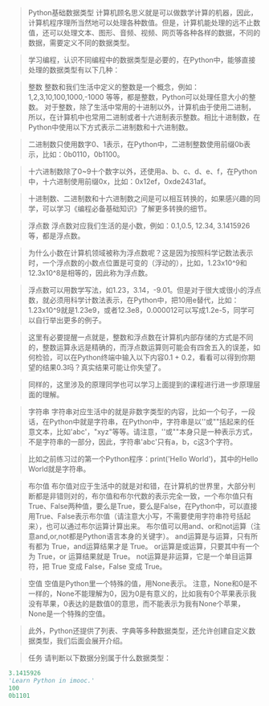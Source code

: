 >Python基础数据类型
计算机顾名思义就是可以做数学计算的机器，因此，计算机程序理所当然地可以处理各种数值。但是，计算机能处理的远不止数值，还可以处理文本、图形、音频、视频、网页等各种各样的数据，不同的数据，需要定义不同的数据类型。

>学习编程，认识不同编程中的数据类型是必要的，在Python中，能够直接处理的数据类型有以下几种：

>整数
整数和我们生活中定义的整数是一个概念，例如：1,2,3,10,100,1000,-1000 等等，都是整数，Python可以处理任意大小的整数。
对于整数，除了生活中常用的十进制以外，计算机由于使用二进制，所以，在计算机中也常用二进制或者十六进制表示整数。相比十进制数，在Python中使用以下方式表示二进制数和十六进制数。

>二进制数只使用数字0、1表示，在Python中，二进制整数使用前缀0b表示，比如：0b0110，0b1100。

>十六进制数除了0~9十个数字以外，还使用a、b、c、d、e、f，在Python中，十六进制使用前缀0x，比如：0x12ef，0xde2431af。

>十进制数、二进制数和十六进制数之间是可以相互转换的，如果感兴趣的同学，可以学习《编程必备基础知识》了解更多转换的细节。

>浮点数
浮点数对应我们生活的是小数，例如：0.1,0.5, 12.34, 3.1415926等，都是浮点数。

>为什么小数在计算机领域被称为浮点数呢？这是因为按照科学记数法表示时，一个浮点数的小数点位置是可变的（浮动的），比如，1.23x10^9和12.3x10^8是相等的，因此称为浮点数。

>浮点数可以用数学写法，如1.23，3.14，-9.01。但是对于很大或很小的浮点数，就必须用科学计数法表示，在Python中，把10用e替代，比如：1.23x10^9就是1.23e9，或者12.3e8，0.000012可以写成1.2e-5，同学可以自行举出更多的例子。

>这里有必要提醒一点就是，整数和浮点数在计算机内部存储的方式是不同的，整数运算永远是精确的，而浮点数运算则可能会有四舍五入的误差，如何检验，可以在Python终端中输入以下内容0.1 + 0.2，看看可以得到你期望的结果0.3吗？真实结果可能让你失望了。


>同样的，这里涉及的原理同学也可以学习上面提到的课程进行进一步原理层面的理解。

>字符串
字符串对应生活中的就是非数字类型的内容，比如一个句子，一段话，在Python中就是字符串，在Python中，字符串是以''或""括起来的任意文本，比如'abc'，"xyz"等等。请注意，''或""本身只是一种表示方式，不是字符串的一部分，因此，字符串'abc'只有a，b，c这3个字符。

>比如之前练习过的第一个Python程序：print('Hello World')，其中的Hello World就是字符串。

>布尔值
布尔值对应于生活中的就是对和错，在计算机的世界里，大部分判断都是非错则对的，布尔值和布尔代数的表示完全一致，一个布尔值只有True、False两种值，要么是True，要么是False，在Python中，可以直接用True、False表示布尔值（请注意大小写，不需要使用字符串符号括起来），也可以通过布尔运算计算出来。
布尔值可以用and、or和not运算（注意and,or,not都是Python语言本身的关键字）。
and运算是与运算，只有所有都为 True，and运算结果才是 True。
or运算是或运算，只要其中有一个为 True，or 运算结果就是 True。
not运算是非运算，它是一个单目运算符，把 True 变成 False，False 变成 True。

>空值
空值是Python里一个特殊的值，用None表示。
注意，None和0是不一样的，None不能理解为0，因为0是有意义的，比如我有0个苹果表示我没有苹果，0表达的是数值0的意思，而不能表示为我有None个苹果，None是一个特殊的空值。

>此外，Python还提供了列表、字典等多种数据类型，还允许创建自定义数据类型，我们后面会展开介绍。

>任务
请判断以下数据分别属于什么数据类型：
```python
3.1415926
'Learn Python in imooc.'
100
0b1101
```